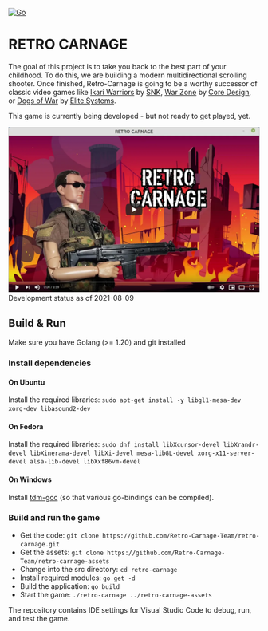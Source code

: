 [![Go](https://github.com/Retro-Carnage-Team/retro-carnage/actions/workflows/build.yml/badge.svg)](https://github.com/Retro-Carnage-Team/retro-carnage/actions/workflows/build.yml)

# RETRO CARNAGE

The goal of this project is to take you back to the best part of your childhood. To do this, we are building a modern
multidirectional scrolling shooter. Once finished, Retro-Carnage is going to be a worthy successor of classic video
games like [Ikari Warriors](https://en.wikipedia.org/wiki/Ikari_Warriors) by [SNK](http://www.snk-corp.co.jp/),
[War Zone](https://core-design.com/warzone.html) by [Core Design](https://core-design.com/), or
[Dogs of War](https://en.wikipedia.org/wiki/Dogs_of_War_(1989_video_game))
by [Elite Systems](http://www.elite-systems.co.uk).

This game is currently being developed - but not ready to get played, yet.

[![Watch the video](youtube-2021-06-03.png)](https://youtu.be/PqWghPZvIy4)
Development status as of 2021-08-09

## Build & Run

Make sure you have Golang (>= 1.20) and git installed

### Install dependencies

#### On Ubuntu

Install the required libraries: `sudo apt-get install -y libgl1-mesa-dev xorg-dev libasound2-dev`

#### On Fedora

Install the required
libraries: `sudo dnf install libXcursor-devel libXrandr-devel libXinerama-devel libXi-devel mesa-libGL-devel xorg-x11-server-devel alsa-lib-devel libXxf86vm-devel`

#### On Windows

Install [tdm-gcc](https://jmeubank.github.io/tdm-gcc/) (so that various go-bindings can be compiled).

### Build and run the game

- Get the code: `git clone https://github.com/Retro-Carnage-Team/retro-carnage.git`
- Get the assets: `git clone https://github.com/Retro-Carnage-Team/retro-carnage-assets`
- Change into the src directory: `cd retro-carnage`
- Install required modules: `go get -d`
- Build the application: `go build`
- Start the game: `./retro-carnage ../retro-carnage-assets`

The repository contains IDE settings for Visual Studio Code to debug, run, and test the game.
